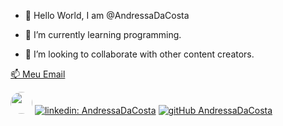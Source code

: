- 👋 Hello World, I am @AndressaDaCosta


- 🌱 I’m currently learning programming.
- 💞️ I’m looking to collaborate  with other content creators.

<a href=mailto:andressadacostan@gmail.com>  📫 Meu Email



  [<img src="https://i.ibb.co/b3hnPpx/Me.png<" width="35" style="border-radius:50%">](https://AndressaDaCosta.github.io) [![linkedin: AndressaDaCosta](https://img.shields.io/badge/-AndressaDaCosta-blue?style=flat-square&logo=Linkedin&logoColor=white&link=https://www.linkedin.com/in/andressa-costa-286173225/)](https://www.linkedin.com/in/andressa-costa-286173225/)   [![gitHub AndressaDaCosta](https://img.shields.io/github/followers/AndressaDaCosta?label=follow&style=social)](https://github.com/AndressaDaCosta)

  
  <!---
AndressaDaCosta/AndressaDaCosta is a ✨ special ✨ repository because its `README.md` (this file) appears on your GitHub profile.
You can click the Preview link to take a look at your changes.
--->

